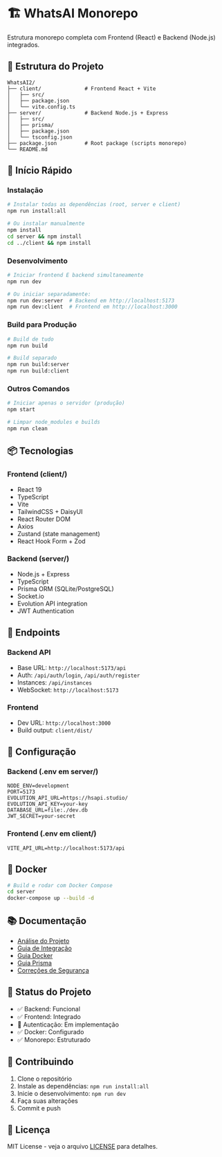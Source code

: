 # 🏗️ WhatsAI Monorepo

Estrutura monorepo completa com Frontend (React) e Backend (Node.js) integrados.

## 📁 Estrutura do Projeto

```
WhatsAI2/
├── client/              # Frontend React + Vite
│   ├── src/
│   ├── package.json
│   └── vite.config.ts
├── server/              # Backend Node.js + Express
│   ├── src/
│   ├── prisma/
│   ├── package.json
│   └── tsconfig.json
├── package.json         # Root package (scripts monorepo)
└── README.md
```

## 🚀 Início Rápido

### Instalação

```bash
# Instalar todas as dependências (root, server e client)
npm run install:all

# Ou instalar manualmente
npm install
cd server && npm install
cd ../client && npm install
```

### Desenvolvimento

```bash
# Iniciar frontend E backend simultaneamente
npm run dev

# Ou iniciar separadamente:
npm run dev:server  # Backend em http://localhost:5173
npm run dev:client  # Frontend em http://localhost:3000
```

### Build para Produção

```bash
# Build de tudo
npm run build

# Build separado
npm run build:server
npm run build:client
```

### Outros Comandos

```bash
# Iniciar apenas o servidor (produção)
npm start

# Limpar node_modules e builds
npm run clean
```

## 📦 Tecnologias

### Frontend (client/)
- React 19
- TypeScript
- Vite
- TailwindCSS + DaisyUI
- React Router DOM
- Axios
- Zustand (state management)
- React Hook Form + Zod

### Backend (server/)
- Node.js + Express
- TypeScript
- Prisma ORM (SQLite/PostgreSQL)
- Socket.io
- Evolution API integration
- JWT Authentication

## 🔗 Endpoints

### Backend API
- Base URL: `http://localhost:5173/api`
- Auth: `/api/auth/login`, `/api/auth/register`
- Instances: `/api/instances`
- WebSocket: `http://localhost:5173`

### Frontend
- Dev URL: `http://localhost:3000`
- Build output: `client/dist/`

## 📝 Configuração

### Backend (.env em server/)
```env
NODE_ENV=development
PORT=5173
EVOLUTION_API_URL=https://hsapi.studio/
EVOLUTION_API_KEY=your-key
DATABASE_URL=file:./dev.db
JWT_SECRET=your-secret
```

### Frontend (.env em client/)
```env
VITE_API_URL=http://localhost:5173/api
```

## 🐳 Docker

```bash
# Build e rodar com Docker Compose
cd server
docker-compose up --build -d
```

## 📚 Documentação

- [Análise do Projeto](ANALISE-PROJETO.md)
- [Guia de Integração](INTEGRACAO-FRONTEND.md)
- [Guia Docker](DOCKER-GUIDE.md)
- [Guia Prisma](PRISMA-GUIDE.md)
- [Correções de Segurança](SECURITY-FIXES.md)

## 🎯 Status do Projeto

- ✅ Backend: Funcional
- ✅ Frontend: Integrado
- 🔄 Autenticação: Em implementação
- ✅ Docker: Configurado
- ✅ Monorepo: Estruturado

## 🤝 Contribuindo

1. Clone o repositório
2. Instale as dependências: `npm run install:all`
3. Inicie o desenvolvimento: `npm run dev`
4. Faça suas alterações
5. Commit e push

## 📄 Licença

MIT License - veja o arquivo [LICENSE](LICENSE) para detalhes.
